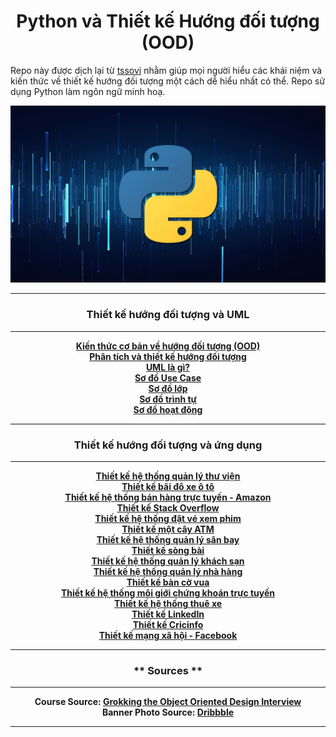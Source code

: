 <h1 align="center">Python và Thiết kế Hướng đối tượng (OOD)</h1>

Repo này được dịch lại từ [tssovi](https://github.com/tssovi/grokking-the-object-oriented-design-interview) nhằm giúp mọi người hiểu các khái niệm và kiến thức về thiết kế hướng đối tượng một cách dễ hiểu nhất có thể. Repo sử dụng Python làm ngôn ngữ minh hoạ. 

![python](./assets/logo.jpg)

<hr/>
<h3 align="center">Thiết kế hướng đối tượng và UML</h3>
<hr/>
<p align="center">
    <a href="object-oriented-design-and-uml/object-oriented-basics.md"><b>Kiến thức cơ bản về hướng đối tượng (OOD)</b></a>
    <br />
    <a href="object-oriented-design-and-uml/object-oriented-analysis-and-design.md"><b>Phân tích và thiết kế hướng đối tượng</b></a>
    <br />
    <a href="object-oriented-design-and-uml/what-is-uml.md"><b>UML là gì?</b></a>
    <br />
    <a href="object-oriented-design-and-uml/use-case-diagrams.md"><b>Sơ đồ Use Case</b></a>
    <br />
    <a href="object-oriented-design-and-uml/class-diagram.md"><b>Sơ đồ lớp</b></a>
    <br />
    <a href="object-oriented-design-and-uml/sequence-diagram.md"><b>Sơ đồ trình tự</b></a>
    <br />
    <a href="object-oriented-design-and-uml/activity-diagrams.md"><b>Sơ đồ hoạt động</b></a>
</p>
<hr />
<h3 align="center">Thiết kế hướng đối tượng và ứng dụng</h3>
<hr />
<p align="center">
    <a href="object-oriented-design-case-studies/design-a-library-management-system.md"><b>Thiết kế hệ thống quản lý thư viện</b></a>
    <br />
    <a href="object-oriented-design-case-studies/design-a-parking-lot.md"><b>Thiết kế bãi đổ xe ô tô</b></a>
    <br />
    <a href="object-oriented-design-case-studies/design-amazon-online-shopping-system.md"><b>Thiết kế hệ thống bán hàng trực tuyến - Amazon</b></a>
    <br />
    <a href="object-oriented-design-case-studies/design-stack-overflow.md"><b>Thiết kế Stack Overflow</b></a>
    <br />
    <a href="object-oriented-design-case-studies/design-a-movie-ticket-booking-system.md"><b>Thiết kế hệ thống đặt vé xem phim</b></a>
    <br />
    <a href="object-oriented-design-case-studies/design-an-atm.md"><b>Thiết kế một cây ATM</b></a>
    <br />
    <a href="object-oriented-design-case-studies/design-an-airline-management-system.md"><b>Thiết kế hệ thống quản lý sân bay</b></a>
    <br />
    <a href="object-oriented-design-case-studies/design-blackjack-and-a-deck-of-cards.md"><b>Thiết kế sòng bài</b></a>
    <br />
    <a href="object-oriented-design-case-studies/design-a-hotel-management-system.md"><b>Thiết kế hệ thống quản lý khách sạn</b></a>
    <br />
    <a href="object-oriented-design-case-studies/design-a-restaurant-management-system.md"><b>Thiết kế hệ thống quản lý nhà hàng</b></a>
    <br />
    <a href="object-oriented-design-case-studies/design-chess.md"><b>Thiết kế bàn cờ vua</b></a>
    <br />
    <a href="object-oriented-design-case-studies/design-an-online-stock-brokerage-system.md"><b>Thiết kế hệ thống môi giới chứng khoán trực tuyến</b></a>
    <br />
    <a href="object-oriented-design-case-studies/design-a-car-rental-system.md"><b>Thiết kế hệ thống thuê xe</b></a>
    <br />
    <a href="object-oriented-design-case-studies/design-linkedin.md"><b>Thiết kế LinkedIn</b></a>
    <br />
    <a href="object-oriented-design-case-studies/design-cricinfo.md"><b>Thiết kế Cricinfo</b></a>
    <br />
    <a href="object-oriented-design-case-studies/design-facebook.md"><b>Thiết kế mạng xã hội - Facebook</b></a>
</p>
<hr />
<h3 align="center">** Sources **</h3>
<hr />
<p align="center">
    <b>Course Source: <b/></b><a href="https://www.educative.io/courses/grokking-the-object-oriented-design-interview"><b>Grokking the Object Oriented Design Interview</b></a>
    <br />
    <b>Banner Photo Source: <b/></b><a href="https://dribbble.com"><b>Dribbble</b></a>
</p>
<hr />
